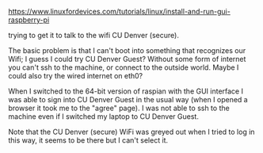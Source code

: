 https://www.linuxfordevices.com/tutorials/linux/install-and-run-gui-raspberry-pi

trying to get it to talk to the wifi CU Denver (secure). 

The basic problem is that I can't boot into something that recognizes our Wifi; I guess I could try CU Denver Guest?
Without some form of internet you can't ssh to the machine, or connect to the outside world. Maybe I could also try the wired internet on eth0? 

When I switched to the 64-bit version of raspian with the GUI interface I was able to sign into CU Denver Guest in the usual way (when I opened a browser it took me to the "agree" page). I was not able to ssh to the machine even if I switched my laptop to CU Denver Guest. 

Note that the CU Denver (secure) WiFi was greyed out when I tried to log in this way, it seems to be there but I can't select it. 
